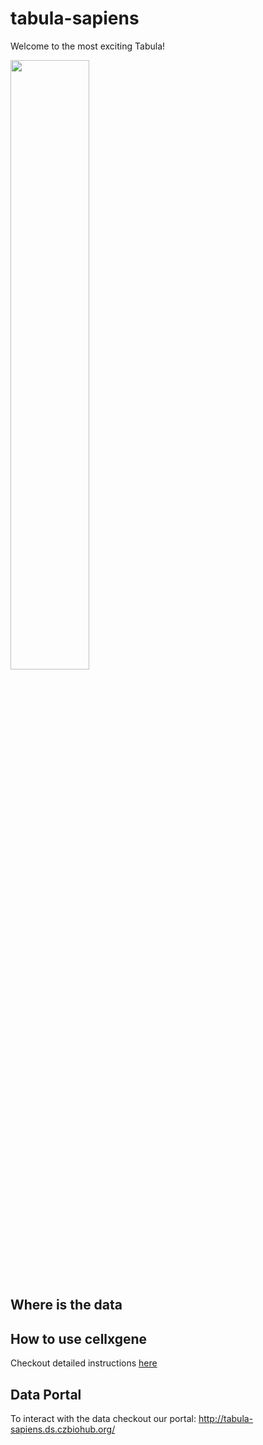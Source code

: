 # tabula-sapiens

Welcome to the most exciting Tabula!

<img src="https://github.com/czbiohub/tabula-sapiens/blob/master/sapiens_logo.png" width="50%" height="50%">

## Where is the data

## How to use cellxgene
Checkout detailed instructions [here](run-cellxgene.md)

## Data Portal
To interact with the data checkout our portal: http://tabula-sapiens.ds.czbiohub.org/
